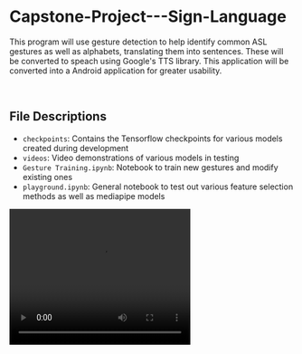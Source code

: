 # Capstone-Project---Sign-Language
This program will use gesture detection to help identify common ASL gestures as well as alphabets, translating them into sentences. These will be converted to speach using Google's TTS library. This application will be converted into a Android application for greater usability.


<br>

## File Descriptions

- `checkpoints`: Contains the Tensorflow checkpoints for various models created during development
- `videos`: Video demonstrations of various models in testing
- `Gesture Training.ipynb`: Notebook to train new gestures and modify existing ones
- `playground.ipynb`: General notebook to test out various feature selection methods as well as mediapipe models


<video width="320" height="240" controls>
  <source src="https://github.com/Srinivas-Natarajan/Gesture-Recognition-for-Sign-Language-Translation/blob/main/videos/Two_hand_5_class.mp4" type="video/mp4">
</video>
